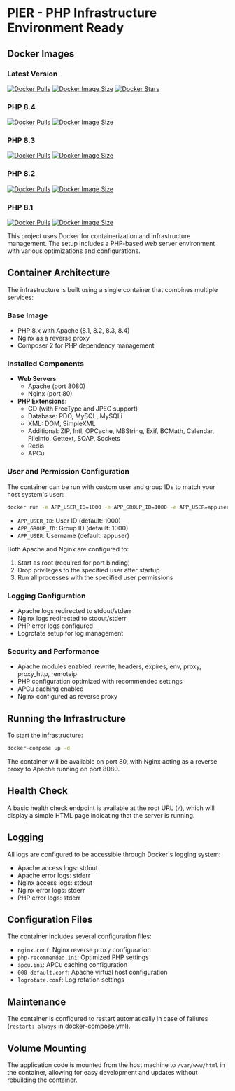 # PIER - PHP Infrastructure Environment Ready

## Docker Images

### Latest Version

[![Docker Pulls](https://img.shields.io/docker/pulls/erkineren/pier.svg)](https://hub.docker.com/r/erkineren/pier)
[![Docker Image Size](https://img.shields.io/docker/image-size/erkineren/pier/latest)](https://hub.docker.com/r/erkineren/pier)
[![Docker Stars](https://img.shields.io/docker/stars/erkineren/pier.svg)](https://hub.docker.com/r/erkineren/pier)

### PHP 8.4

[![Docker Pulls](https://img.shields.io/docker/pulls/erkineren/pier/8.4.svg)](https://hub.docker.com/r/erkineren/pier)
[![Docker Image Size](https://img.shields.io/docker/image-size/erkineren/pier/8.4)](https://hub.docker.com/r/erkineren/pier)

### PHP 8.3

[![Docker Pulls](https://img.shields.io/docker/pulls/erkineren/pier/8.3.svg)](https://hub.docker.com/r/erkineren/pier)
[![Docker Image Size](https://img.shields.io/docker/image-size/erkineren/pier/8.3)](https://hub.docker.com/r/erkineren/pier)

### PHP 8.2

[![Docker Pulls](https://img.shields.io/docker/pulls/erkineren/pier/8.2.svg)](https://hub.docker.com/r/erkineren/pier)
[![Docker Image Size](https://img.shields.io/docker/image-size/erkineren/pier/8.2)](https://hub.docker.com/r/erkineren/pier)

### PHP 8.1

[![Docker Pulls](https://img.shields.io/docker/pulls/erkineren/pier/8.1.svg)](https://hub.docker.com/r/erkineren/pier)
[![Docker Image Size](https://img.shields.io/docker/image-size/erkineren/pier/8.1)](https://hub.docker.com/r/erkineren/pier)

This project uses Docker for containerization and infrastructure management. The setup includes a PHP-based web server environment with various optimizations and configurations.

## Container Architecture

The infrastructure is built using a single container that combines multiple services:

### Base Image

- PHP 8.x with Apache (8.1, 8.2, 8.3, 8.4)
- Nginx as a reverse proxy
- Composer 2 for PHP dependency management

### Installed Components

- **Web Servers**:
  - Apache (port 8080)
  - Nginx (port 80)
- **PHP Extensions**:
  - GD (with FreeType and JPEG support)
  - Database: PDO, MySQL, MySQLi
  - XML: DOM, SimpleXML
  - Additional: ZIP, Intl, OPCache, MBString, Exif, BCMath, Calendar, FileInfo, Gettext, SOAP, Sockets
  - Redis
  - APCu

### User and Permission Configuration

The container can be run with custom user and group IDs to match your host system's user:

```bash
docker run -e APP_USER_ID=1000 -e APP_GROUP_ID=1000 -e APP_USER=appuser erkineren/pier
```

- `APP_USER_ID`: User ID (default: 1000)
- `APP_GROUP_ID`: Group ID (default: 1000)
- `APP_USER`: Username (default: appuser)

Both Apache and Nginx are configured to:

1. Start as root (required for port binding)
2. Drop privileges to the specified user after startup
3. Run all processes with the specified user permissions

### Logging Configuration

- Apache logs redirected to stdout/stderr
- Nginx logs redirected to stdout/stderr
- PHP error logs configured
- Logrotate setup for log management

### Security and Performance

- Apache modules enabled: rewrite, headers, expires, env, proxy, proxy_http, remoteip
- PHP configuration optimized with recommended settings
- APCu caching enabled
- Nginx configured as reverse proxy

## Running the Infrastructure

To start the infrastructure:

```bash
docker-compose up -d
```

The container will be available on port 80, with Nginx acting as a reverse proxy to Apache running on port 8080.

## Health Check

A basic health check endpoint is available at the root URL (`/`), which will display a simple HTML page indicating that the server is running.

## Logging

All logs are configured to be accessible through Docker's logging system:

- Apache access logs: stdout
- Apache error logs: stderr
- Nginx access logs: stdout
- Nginx error logs: stderr
- PHP error logs: stderr

## Configuration Files

The container includes several configuration files:

- `nginx.conf`: Nginx reverse proxy configuration
- `php-recommended.ini`: Optimized PHP settings
- `apcu.ini`: APCu caching configuration
- `000-default.conf`: Apache virtual host configuration
- `logrotate.conf`: Log rotation settings

## Maintenance

The container is configured to restart automatically in case of failures (`restart: always` in docker-compose.yml).

## Volume Mounting

The application code is mounted from the host machine to `/var/www/html` in the container, allowing for easy development and updates without rebuilding the container.
